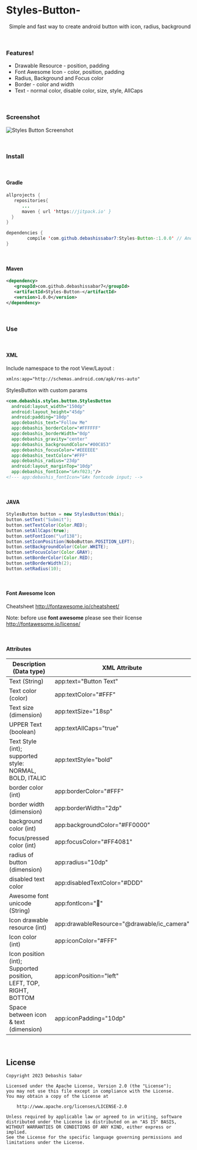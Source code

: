 # Styles-Button-
&nbsp;
Simple and fast way to create android button with icon, radius, background 



&nbsp;
### Features!
- Drawable Resource - position, padding
- Font Awesome Icon - color, position, padding
- Radius, Background and Focus color
- Border - color and width
- Text - normal color, disable color,  size, style, AllCaps 

&nbsp;
### Screenshot
![Styles Button Screenshot](https://raw.githubusercontent.com/debashissabar7/Styles-Button-/052529ce536f6192cfa001ce3eddda6441bb5dac/debashissabar7-Styles-Button.png)

&nbsp;
### Install

&nbsp;
#### Gradle 
```java
allprojects {
   repositories{
	  ...
	  maven { url 'https://jitpack.io' }
  }
}
```

```java
dependencies {
        compile 'com.github.debashissabar7:Styles-Button-:1.0.0' // AndroidX dependencies
}
```

&nbsp;
#### Maven

```xml
<dependency>
   <groupId>com.github.debashissabar7</groupId>
   <artifactId>Styles-Button-</artifactId>
   <version>1.0.0</version>
</dependency>
```

&nbsp;
### Use

&nbsp;
#### XML
Include namespace to the root View/Layout :
```xml
xmlns:app="http://schemas.android.com/apk/res-auto"
```
StylesButton with custom params

```xml
<com.debashis.styles.button.StylesButton		
  android:layout_width="150dp"
  android:layout_height="45dp"
  android:padding="10dp"
  app:debashis_text="Follow Me"
  app:debashis_borderColor="#FFFFFF"
  app:debashis_borderWidth="0dp"
  app:debashis_gravity="center"
  app:debashis_backgroundColor="#00C853"
  app:debashis_focusColor="#EEEEEE"
  app:debashis_textColor="#FFF"
  app:debashis_radius="23dp"
  android:layout_marginTop="10dp"
  app:debashis_fontIcon="&#xf023;"/>
<!--- app:debashis_fontIcon="&#x fontcode input; -->
```

&nbsp;
#### JAVA

```java
StylesButton button = new StylesButton(this);
button.setText("Submit");
button.setTextColor(Color.RED);
button.setAllCaps(true);
button.setFontIcon("\uf138");
button.setIconPosition(NoboButton.POSITION_LEFT);
button.setBackgroundColor(Color.WHITE);
button.setFocusColor(Color.GRAY);
button.setBorderColor(Color.RED);
button.setBorderWidth(2);
button.setRadius(10);
```

&nbsp;
#### Font Awesome Icon

Cheatsheet http://fontawesome.io/cheatsheet/

Note: before use **font awesome** please see their license http://fontawesome.io/license/

&nbsp;
#### Attributes
| Description (Data type) | XML Attribute | Java Attribute | 
|-------------------------------|-------------|-------------|
| Text (String) | app:text="Button Text" | setText("Submit") |
| Text color (color) |  app:textColor="#FFF" | setTextColor(Color.WHITE) |
| Text size (dimension) |  app:textSize="18sp" | setTextSize(18) |
| UPPER Text (boolean) |  app:textAllCaps="true" | setAllCaps(true) |
| Text Style (int); supported style: NORMAL, BOLD, ITALIC  |  app:textStyle="bold" | setTextStyle(NoboButton.TEXT_STYLE_BOLD) |
| border color (int) | app:borderColor="#FFF" | setBorderColor(Color.WHITE); |
| border width (dimension) | app:borderWidth="2dp" | setBorderWidth(2) |
| background color (int) | app:backgroundColor="#FF0000" | setBackgroundColor(Color.RED) |
| focus/pressed color (int) | app:focusColor="#FF4081" | setFocusColor(Color.GRAY) |
| radius of button (dimension) | app:radius="10dp" | setRadius(10) |
| disabled text color | app:disabledTextColor="#DDD" | setDisabledColor(Color.GRAY) |
| Awesome font unicode (String) | app:fontIcon="&#xf291;" | setFontIcon("\uf007"); |
| Icon drawable resource (int) | app:drawableResource="@drawable/ic_camera" | setDrawableResource(R.drawable.ic_camera) |
| Icon color (int) | app:iconColor="#FFF" | setIconColor(Color.WHITE) |
| Icon position (int); Supported position, LEFT, TOP, RIGHT, BOTTOM | app:iconPosition="left" | setIconPosition(NoboButton.POSITION_LEFT) |
| Space between icon & text (dimension) | app:iconPadding="10dp" | setIconPadding(10) |


&nbsp;
&nbsp;
## License
    Copyright 2023 Debashis Sabar
    
    Licensed under the Apache License, Version 2.0 (the "License");
    you may not use this file except in compliance with the License.
    You may obtain a copy of the License at

        http://www.apache.org/licenses/LICENSE-2.0

    Unless required by applicable law or agreed to in writing, software
    distributed under the License is distributed on an "AS IS" BASIS,
    WITHOUT WARRANTIES OR CONDITIONS OF ANY KIND, either express or implied.
    See the License for the specific language governing permissions and limitations under the License.
    

